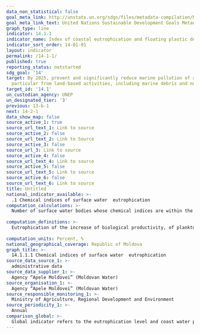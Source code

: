 ```yaml
---
data_non_statistical: false
goal_meta_link: http://unstats.un.org/sdgs/files/metadata-compilation/Metadata-Goal-14.pdf
goal_meta_link_text: United Nations Sustainable Development Goals Metadata (pdf 288kB)
graph_type: line
indicator: 14.1.1
indicator_name: Index of coastal eutrophication and floating plastic debris density
indicator_sort_order: 14-01-01
layout: indicator
permalink: /14-1-1/
published: true
reporting_status: notstarted
sdg_goal: '14'
target: By 2025, prevent and significantly reduce marine pollution of all kinds, in
  particular from land-based activities, including marine debris and nutrient pollution
target_id: '14.1'
un_custodian_agency: UNEP
un_designated_tier: '3'
previous: 13-b-1
next: 14-2-1
data_show_map: false
source_active_1: true
source_url_text_1: Link to source
source_active_2: false
source_url_text_2: Link to Source
source_active_3: false
source_url_3: Link to source
source_active_4: false
source_url_text_4: Link to source
source_active_5: false
source_url_text_5: Link to source
source_active_6: false
source_url_text_6: Link to source
title: Untitled
national_indicator_available: >-
  .1 Chemical indices of surface water  eutrophication
computation_calculations: >-
  Number of surface water bodies whose chemical indices are within the existing regulations limits out of the total number of surface water bodies X100<br> 
  
computation_definitions: >-
  Eutrophication of the increase of biological productivity, of plankton algae biomass in waterbeds. Eutrophication of waterbeds is favoured by such factors as: presence of some compounds originating from wastewater, nutrient species with nitrogen and phosphorus, biodegradable organic compounds (light and temperature). Chemical indices of eutrophication are: 1) production of biomass, mg/l; 2) content in dissolved oxygen, mg/l; 3) content of nitrogen and phosphorus; 4) ratio between the chemical consumption of oxygen (CCOMn) and concentration in dissolved oxygen; 5) ratio of mineral nitrogen and total phosphorus = 10. Lakes represent a high risk of eutrophication, as compared with watercourses.<br> 
  
computation_units: Percent, %
national_geographical_coverage: Republic of Moldova
graph_title: >-
  14.1.1.1 Chemical indices of surface water  eutrophication 
source_data_source_1: >-
  administrative data 
source_data_supplier_1: >-
  Agency “Apele Moldovei” (Moldovan Water)
source_organisation_1: >-
  Agency “Apele Moldovei” (Moldovan Water)
source_responsible_monitoring_1: >-
  Ministry of Agriculture, Regional Development and Environment
source_periodicity_1: >-
  Annual
comparison_global: >-
  Global indicator refers to the eutrophication level and coast water pollution, while the national one - as there is no maritime water - refers to the level of eutrophication of surface water bodies from the territory of the country 
---
```

